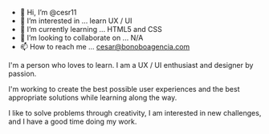 - 👋 Hi, I’m @cesr11
- 👀 I’m interested in ... learn UX / UI 
- 🌱 I’m currently learning ... HTML5 and CSS
- 💞️ I’m looking to collaborate on ... N/A
- 📫 How to reach me ... cesar@bonoboagencia.com

I'm a person who loves to learn. I am a UX / UI enthusiast and designer by passion.

I'm working to create the best possible user experiences and the best appropriate solutions while learning along the way.

I like to solve problems through creativity, I am interested in new challenges, and I have a good time doing my work.

<!---
cesr11/cesr11 is a ✨ special ✨ repository because its `README.md` (this file) appears on your GitHub profile.
You can click the Preview link to take a look at your changes.
--->
